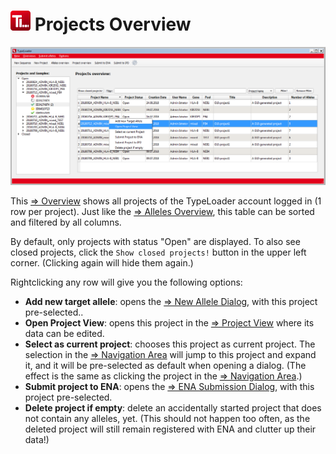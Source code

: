# ![Icon](images/TypeLoader_32.png) Projects Overview 
![ProjectsOverview](images/overview_projects_full.png)

This [=> Overview](overviews.md) shows all projects of the TypeLoader account logged in (1 row per project). Just like the [=> Alleles Overview](overview_alleles.md), this table can be sorted and filtered by all columns.

By default, only projects with status "Open" are displayed. To also see closed projects, click the ``Show closed projects!`` button in the upper left corner. (Clicking again will hide them again.)

Rightclicking any row will give you the following options:

  * **Add new target allele**: opens the [=> New Allele Dialog](new_allele.md), with this project pre-selected..
  * **Open Project View**: opens this project in the [=> Project View](view_project.md) where its data can be edited.
  * **Select as current project**: chooses this project as current project. The selection in the [=> Navigation Area](navigation.md) will jump to this project and expand it, and it will be pre-selected as default when opening a dialog. (The effect is the same as clicking the project in the [=> Navigation Area](navigation.md).)
  * **Submit project to ENA**: opens the [=> ENA Submission Dialog](submission_ena.md), with this project pre-selected.
  * **Delete project if empty**: delete an accidentally started project that does not contain any alleles, yet. (This should not happen too often, as the deleted project will still remain registered with ENA and clutter up their data!)